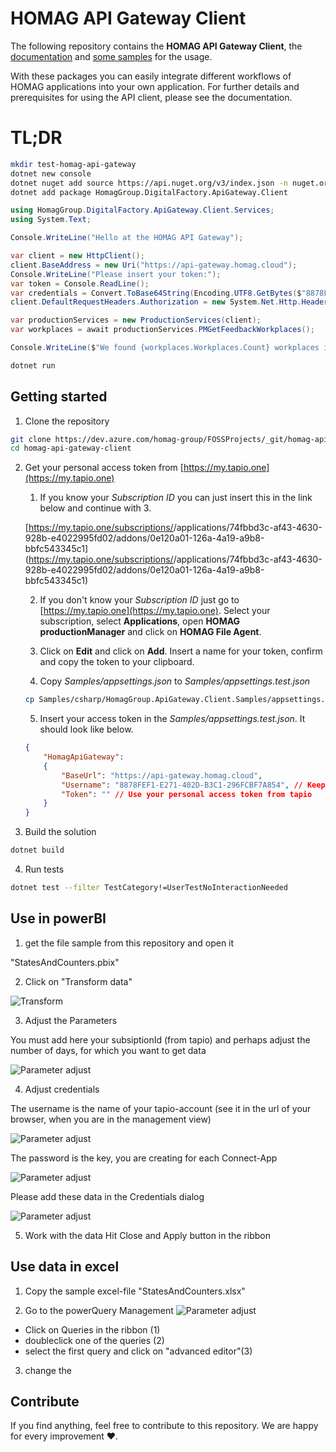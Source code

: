# HOMAG API Gateway Client

The following repository contains the **HOMAG API Gateway Client**, the [documentation](./Documentation/README.md) and [some samples](./Samples/README.md) for the usage.

With these packages you can easily integrate different workflows of HOMAG applications into your own application. For further details and prerequisites for using the API client, please see the documentation.

# TL;DR

~~~bash
mkdir test-homag-api-gateway
dotnet new console
dotnet nuget add source https://api.nuget.org/v3/index.json -n nuget.org
dotnet add package HomagGroup.DigitalFactory.ApiGateway.Client
~~~

~~~csharp
using HomagGroup.DigitalFactory.ApiGateway.Client.Services;
using System.Text;

Console.WriteLine("Hello at the HOMAG API Gateway");

var client = new HttpClient();
client.BaseAddress = new Uri("https://api-gateway.homag.cloud");
Console.WriteLine("Please insert your token:");
var token = Console.ReadLine();
var credentials = Convert.ToBase64String(Encoding.UTF8.GetBytes($"8878FEF1-E271-402D-B3C1-296FCBF7A854:{token}"));
client.DefaultRequestHeaders.Authorization = new System.Net.Http.Headers.AuthenticationHeaderValue("Basic", credentials);

var productionServices = new ProductionServices(client);
var workplaces = await productionServices.PMGetFeedbackWorkplaces();

Console.WriteLine($"We found {workplaces.Workplaces.Count} workplaces in your subscription.");
~~~

~~~bash
dotnet run
~~~

## Getting started

1. Clone the repository

~~~bash
git clone https://dev.azure.com/homag-group/FOSSProjects/_git/homag-api-gateway-client
cd homag-api-gateway-client
~~~

2. Get your personal access token from [https://my.tapio.one](https://my.tapio.one)

    1. If you know your *Subscription ID* you can just insert this in the link below and continue with 3.

    [https://my.tapio.one/subscriptions/<Subscription ID>/applications/74fbbd3c-af43-4630-928b-e4022995fd02/addons/0e120a01-126a-4a19-a9b8-bbfc543345c1](https://my.tapio.one/subscriptions/<Subscription ID>/applications/74fbbd3c-af43-4630-928b-e4022995fd02/addons/0e120a01-126a-4a19-a9b8-bbfc543345c1)

    2. If you don't know your *Subscription ID* just go to [https://my.tapio.one](https://my.tapio.one). Select your subscription, select **Applications**, open **HOMAG productionManager** and click on **HOMAG File Agent**.

    3. Click on **Edit** and click on **Add**. Insert a name for your token, confirm and copy the token to your clipboard.

    4. Copy *Samples/appsettings.json* to *Samples/appsettings.test.json*

    ~~~bash
    cp Samples/csharp/HomagGroup.ApiGateway.Client.Samples/appsettings.json Samples/csharp/HomagGroup.ApiGateway.Client.Samples/appsettings.test.json
    ~~~

    5. Insert your access token in the *Samples/appsettings.test.json*. It should look like below.

    ~~~json
    {
        "HomagApiGateway":
        {
            "BaseUrl": "https://api-gateway.homag.cloud",
            "Username": "8878FEF1-E271-402D-B3C1-296FCBF7A854", // Keep this username for your requests
            "Token": "" // Use your personal access token from tapio
        }
    }
    ~~~

3. Build the solution

~~~bash
dotnet build
~~~

4. Run tests

~~~bash
dotnet test --filter TestCategory!=UserTestNoInteractionNeeded
~~~

## Use in powerBI

1. get the file sample from this repository and open it

"StatesAndCounters.pbix"

2. Click on "Transform data"

![Transform ](pbi_main.png)

3. Adjust the Parameters

You must add here your subsiptionId (from tapio) and perhaps adjust the number of days, for which you want to get data

![Parameter adjust](pbi_params.png)

4. Adjust credentials

The username is the name of your tapio-account (see it in the url of your browser, when you are in the management view)

![Parameter adjust](pbi_tapio.png)

The password is the key, you are creating for each Connect-App

![Parameter adjust](pbi_tapio2.png)

Please add these data in the Credentials dialog

![Parameter adjust](pbi_connect.png)

5. Work with the data
Hit Close and Apply button in the ribbon

## Use data in excel
1. Copy the sample excel-file "StatesAndCounters.xlsx"

2. Go to the powerQuery Management
![Parameter adjust](excel_main.png)
- Click on Queries in the ribbon (1)
- doubleclick one of the queries (2)
- select the first query and click on "advanced editor"(3)

3. change the

## Contribute

If you find anything, feel free to contribute to this repository. We are happy for every improvement ❤️.
